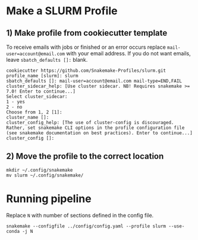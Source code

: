 # Make a SLURM Profile
## 1) Make profile from cookiecutter template

To receive emails with jobs or finished or an error occurs replace `mail-user=account@email.com` with your email address. If you do not want emails, leave `sbatch_defaults []:` blank.

```
cookiecutter https://github.com/Snakemake-Profiles/slurm.git
profile_name [slurm]: slurm
sbatch_defaults []: mail-user=account@email.com mail-type=END,FAIL
cluster_sidecar_help: [Use cluster sidecar. NB! Requires snakemake >= 7.0! Enter to continue...]
Select cluster_sidecar:
1 - yes
2 - no
Choose from 1, 2 [1]:
cluster_name []:
cluster_config_help: [The use of cluster-config is discouraged. Rather, set snakemake CLI options in the profile configuration file (see snakemake documentation on best practices). Enter to continue...]
cluster_config []:
```

## 2) Move the profile to the correct location 
```
mkdir ~/.config/snakemake
mv slurm ~/.config/snakemake/
```

# Running pipeline
Replace `N` with number of sections defined in the config file. 

```
snakemake --configfile ../config/config.yaml --profile slurm --use-conda -j N
```




